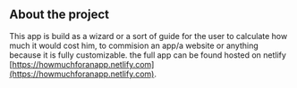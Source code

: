 ## About the project

This app is build as a wizard or a sort of guide for the user to calculate how much it would cost him,
to commision an app/a website or anything because it is fully customizable.
the full app can be found hosted on netlify [https://howmuchforanapp.netlify.com](https://howmuchforanapp.netlify.com).



